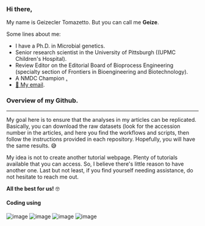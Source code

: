 

### Hi there,

My name is Geizecler Tomazetto. But you can call me **Geize**.

Some lines about me: 
- I have a Ph.D. in Microbial genetics. 
- Senior research scientist in the University of Pittsburgh ((UPMC Children's Hospital).
- Review Editor on the Editorial Board of Bioprocess Engineering (specialty section of Frontiers in Bioengineering and Biotechnology).
- A NMDC Champion <a href ="https://microbiomedata.org/nmdc-champions/">.
-   📧 <a href = "mailto:geizetomazetto@gmail.com"> My email</a>.





### Overview of my Github.
------------------------------------------------------------------------
My goal here is to ensure that the analyses in my articles can be replicated. Basically, you can download the raw datasets (look for the accession number in the articles, and here you find the workflows and scripts, then follow the instructions provided in each repository. Hopefully, you will have the same results. 😅

My idea is not to create another tutorial webpage. Plenty of tutorials  available that you can access. So, I believe there's little reason to have another one.
Last but not least, if you find yourself needing assistance, do not hesitate to reach me out.  


**All the best for us!** 🤓


#### Coding using

          
![image](https://img.shields.io/badge/Bash%20Script-121011?style=for-the-badge&logo=gnu-bash&logoColor=white) 
![image](https://img.shields.io/badge/Python-14354C?style=for-the-badge&logo=python&logoColor=blue) 
![image](https://img.shields.io/badge/R-276DC3?style=for-the-badge&logo=r&logoColor=white) 
![image](https://img.shields.io/badge/Markdown-000000?style=for-the-badge&logo=markdown&logoColor=white)


